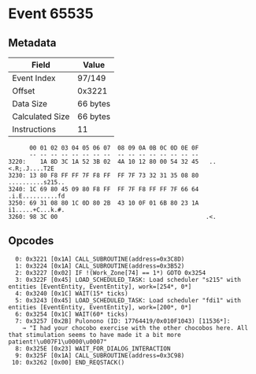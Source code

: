 # Event 65535

## Metadata

| Field           | Value    |
|-----------------|----------|
| Event Index     | 97/149   |
| Offset          | 0x3221   |
| Data Size       | 66 bytes |
| Calculated Size | 66 bytes |
| Instructions    | 11       |

```
      00 01 02 03 04 05 06 07  08 09 0A 0B 0C 0D 0E 0F
      -- -- -- -- -- -- -- --  -- -- -- -- -- -- -- --
3220:    1A 8D 3C 1A 52 3B 02  4A 10 12 80 00 54 32 45   ..<.R;.J....T2E
3230: 13 80 F8 FF FF 7F F8 FF  FF 7F 73 32 31 35 08 80  ..........s215..
3240: 1C 69 80 45 09 80 F8 FF  FF 7F F8 FF FF 7F 66 64  .i.E..........fd
3250: 69 31 08 80 1C 0D 80 2B  43 10 0F 01 6B 80 23 1A  i1.....+C...k.#.
3260: 98 3C 00                                          .<.             
```

## Opcodes

```
  0: 0x3221 [0x1A] CALL_SUBROUTINE(address=0x3C8D)
  1: 0x3224 [0x1A] CALL_SUBROUTINE(address=0x3B52)
  2: 0x3227 [0x02] IF !(Work_Zone[74] == 1*) GOTO 0x3254
  3: 0x322F [0x45] LOAD_SCHEDULED_TASK: Load scheduler "s215" with entities [EventEntity, EventEntity], work=[254*, 0*]
  4: 0x3240 [0x1C] WAIT(15* ticks)
  5: 0x3243 [0x45] LOAD_SCHEDULED_TASK: Load scheduler "fdi1" with entities [EventEntity, EventEntity], work=[200*, 0*]
  6: 0x3254 [0x1C] WAIT(60* ticks)
  7: 0x3257 [0x2B] Pulonono (ID: 17764419/0x010F1043) [11536*]:
    → "I had your chocobo exercise with the other chocobos here. All that stimulation seems to have made it a bit more patient!\u007F1\u0000\u0007"
  8: 0x325E [0x23] WAIT_FOR_DIALOG_INTERACTION
  9: 0x325F [0x1A] CALL_SUBROUTINE(address=0x3C98)
 10: 0x3262 [0x00] END_REQSTACK()
```
